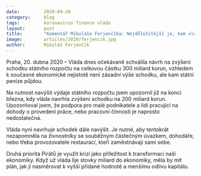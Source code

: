 ```yaml
---
date:         2020-04-20
category:     blog
tags:         koronavirus finance vláda
layout:       post
title:        "Komentář Mikuláše Ferjenčíka: Nejdůležitější je, kam vláda schodek nasměruje"
image:        articles/2020/ferjencik.jpg
author:       Mikuláš Ferjenčík
---
```


Praha, 20. dubna 2020 – Vláda dnes očekávaně schválila návrh na zvýšení schodku státního rozpočtu na celkovou částku 300 miliard korun, vzhledem k současné ekonomické nejistotě není zásadní výše schodku, ale kam státní peníze půjdou. 

Na nutnost navýšit výdaje státního rozpočtu jsem upozornil již na konci března, kdy vláda navrhla zvýšení schodku na 200 miliard korun. Upozorňoval jsem, že podpora pro malé podnikatele a lidi pracující na dohody o provedení práce, nebo pracovní činnosti je naprosto nedostatečná. 

Vláda nyní navrhuje schodek dále navýšit. Je nutné, aby tentokrát nezapomněla na živnostníky se souběžným částečným úvazkem, dohodáře, nebo třeba provozovatele restaurací, kteří zaměstnávají sami sebe. 

Druhá priorita Pirátů je využít krizi jako příležitost k transformaci naší ekonomiky. Když už vláda lije stovky miliard do ekonomiky, měla by mít plán, jak ji nasměrovat k vyšší přidané hodnotě a menšímu odlivu kapitálu. 


